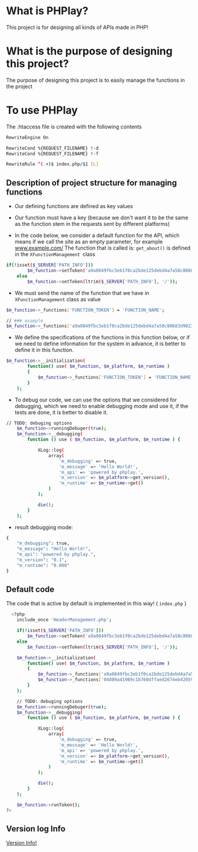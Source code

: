 
# What is PHPlay?

This project is for designing all kinds of APIs made in PHP!

# What is the purpose of designing this project?

The purpose of designing this project is to easily manage the functions in the project

# To use PHPlay

The .htaccess file is created with the following contents

```bash
RewriteEngine On

RewriteCond %{REQUEST_FILENAME} !-d
RewriteCond %{REQUEST_FILENAME} !-f

RewriteRule ^(.+)$ index.php/$1 [L]
```
## Description of project structure for managing functions

- Our defining functions are defined as key values 

- Our function must have a key (because we don't want it to be the same as the function stem in the requests sent by different platforms)

- In the code below, we consider a default function for the API, which means if we call the site as an empty parameter, for example
www.example.com/
The function that is called is:
`get_about()` is defined in the `XFunctionManagement `class

```bash
if(!isset($_SERVER['PATH_INFO']))
		$m_function->setToken('a9a0849fbc3eb1f0ca2bde125debd4a7a58c80683d9023e621b7c18cb9c7084d');
	else
		$m_function->setToken(ltrim($_SERVER['PATH_INFO'], '/'));
```

- We must send the name of the function that we have in `XFunctionManagement` class as value

```bash
$m_function->_functions['FUNCTION_TOKEN'] = 'FUNCTION_NAME';

// ### example
$m_function->_functions['a9a0849fbc3eb1f0ca2bde125debd4a7a58c80683d9023e621b7c18cb9c7084d'] = 'get_about';
```

- We define the specifications of the functions in this function below, or if we need to define information for the system in advance, it is better to define it in this function.

```bash
$m_function->__initialization(
		function() use( $m_function, $m_platform, $m_runtime )
		{
			$m_function->_functions['FUNCTION_TOKEN'] = 'FUNCTION_NAME';
		}
	);
```

- To debug our code, we can use the options that we considered for debugging, which we need to enable debugging mode and use it, if the tests are done, it is better to disable it.

```bash
// TODO: debuging options
	$m_function->runningDebuger(true);
	$m_function->__debugging(
		function () use ( $m_function, $m_platform, $m_runtime ) {

			XLog::log(
				array(
					'm_debugging' => true,
					'm_message' => 'Hello World!',
					'm_api' => 'powered by phplay.',
					'm_version' => $m_platform->get_version(),
					'm_runtime' => $m_runtime->get()
				)
			);

			die();
		}
	);
```

- result debugging mode:
```bash
{
    "m_debugging": true,
    "m_message": "Hello World!",
    "m_api": "powered by phplay.",
    "m_version": "0.1",
    "m_runtime": "0.000"
}
```
## Default code

The code that is active by default is implemented in this way! ( `index.php` )

```bash
  <?php
	include_once 'HeaderManagement.php';

	if(!isset($_SERVER['PATH_INFO']))
		$m_function->setToken('a9a0849fbc3eb1f0ca2bde125debd4a7a58c80683d9023e621b7c18cb9c7084d');
	else
		$m_function->setToken(ltrim($_SERVER['PATH_INFO'], '/'));

	$m_function->__initialization(
		function() use( $m_function, $m_platform, $m_runtime )
		{
			$m_function->_functions['a9a0849fbc3eb1f0ca2bde125debd4a7a58c80683d9023e621b7c18cb9c7084d'] = 'get_about';
			$m_function->_functions['04089a41989c1b760dffaed2674eb4205997057bc387c1e38977e00a532c2243'] = 'my_example_function';
		}
	);

	// TODO: debuging options
	$m_function->runningDebuger(true);
	$m_function->__debugging(
		function () use ( $m_function, $m_platform, $m_runtime ) {

			XLog::log(
				array(
					'm_debugging' => true,
					'm_message' => 'Hello World!',
					'm_api' => 'powered by phplay.',
					'm_version' => $m_platform->get_version(),
					'm_runtime' => $m_runtime->get()
				)
			);

			die();
		}
	);

	$m_function->runToken();
?>
```

## Version Iog Info

[Version Info!](https://github.com/mojtaba-project78/PHPlay/blob/main/v.json)

